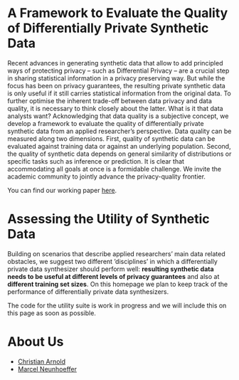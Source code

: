 # A Framework to Evaluate the Quality of Differentially Private Synthetic Data

Recent advances in generating synthetic data that allow to add principled ways of protecting privacy – such as Differential Privacy – are a crucial step in sharing statistical information in a privacy preserving way. But while the focus has been on privacy guarantees, the resulting private synthetic data is only useful if it still carries statistical information from the original data. To further optimise the inherent trade-off between data privacy and data quality, it is necessary to think closely about the latter. What is it that data analysts want? Acknowledging that data quality is a subjective concept, we develop a framework to evaluate the quality of differentially private synthetic data from an applied researcher’s perspective. Data quality can be measured along two dimensions. First, quality of synthetic data can be evaluated against training data or against an underlying population. Second, the quality of synthetic data depends on general similarity of distributions or specific tasks such as inference or prediction. It is clear that accommodating all goals at once is a formidable challenge.
We invite the academic community to jointly advance the privacy-quality frontier.

You can find our working paper [here](https://arxiv.org/pdf/2004.07740.pdf).

# Assessing the Utility of Synthetic Data

Building on scenarios that describe applied researchers’ main data related obstacles, we suggest two different ’disciplines’ in which a differentially private data synthesizer should perform well: **resulting synthetic data needs to be useful at different levels of privacy guarantees** and also at **different training set sizes**. On this homepage we plan to keep track of the performance of differentially private data synthesizers.

The code for the utility suite is work in progress and we will include this on this page as soon as possible.

# About Us

*   [Christian Arnold](http://christianarnold.org)
*   [Marcel Neunhoeffer](http://marcel-neunhoeffer.com)
